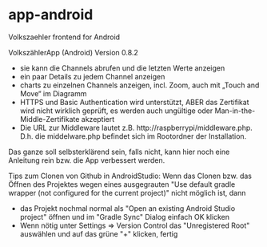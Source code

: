 # app-android
Volkszaehler frontend for Android 

VolkszählerApp (Android) Version 0.8.2

- sie kann die Channels abrufen und die letzten Werte anzeigen
- ein paar Details zu jedem Channel anzeigen
- charts zu einzelnen Channels anzeigen, incl. Zoom, auch mit „Touch and Move“ im Diagramm
- HTTPS und Basic Authentication wird unterstützt, ABER das Zertifikat wird nicht wirklich geprüft, es werden auch ungültige oder Man-in-the-Middle-Zertifikate akzeptiert
- Die URL zur Middleware lautet z.B. http://raspberrypi/middleware.php. D.h. die middelware.php befindet sich im Rootordner der Installation.

Das ganze soll selbsterklärend sein, falls nicht, kann hier noch eine Anleitung rein bzw. die App verbessert werden.

Tips zum Clonen von Github in AndroidStudio:
Wenn das Clonen bzw. das Öffnen des Projektes wegen eines ausgegrauten "Use default gradle wrapper (not configured for the current project)" nicht möglich ist, dann
- das Projekt nochmal normal als "Open an existing Android Studio project" öffnen und im "Gradle Sync" Dialog einfach OK klicken
- Wenn nötig unter Settings => Version Control das "Unregistered Root" auswählen und auf das grüne "+" klicken, fertig